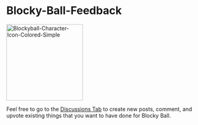 # Blocky-Ball-Feedback

<a href="https://ibb.co/y5hR3S1"><img src="https://i.ibb.co/Np134SP/Blockyball-Character-Icon-Colored-Simple.png" alt="Blockyball-Character-Icon-Colored-Simple" width=200 height=200></a>

Feel free to go to the [Discussions Tab](https://github.com/Lange-Studios/Blocky-Ball-Feedback/discussions) to create new posts, comment, and upvote existing things that you want to have done for Blocky Ball.
